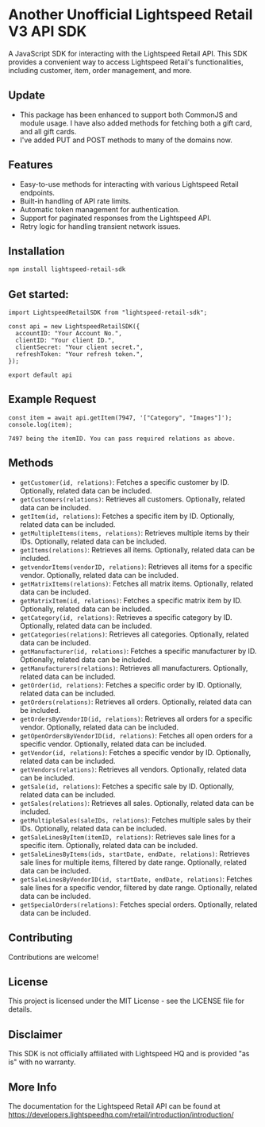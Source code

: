 # Another Unofficial Lightspeed Retail V3 API SDK

A JavaScript SDK for interacting with the Lightspeed Retail API. This SDK provides a convenient way to access Lightspeed Retail's functionalities, including customer, item, order management, and more.

## Update

- This package has been enhanced to support both CommonJS and module usage. I have also added methods for fetching both a gift card, and all gift cards.
- I've added PUT and POST methods to many of the domains now.

## Features

- Easy-to-use methods for interacting with various Lightspeed Retail endpoints.
- Built-in handling of API rate limits.
- Automatic token management for authentication.
- Support for paginated responses from the Lightspeed API.
- Retry logic for handling transient network issues.

## Installation

```bash
npm install lightspeed-retail-sdk
```

## Get started:

```
import LightspeedRetailSDK from "lightspeed-retail-sdk";

const api = new LightspeedRetailSDK({
  accountID: "Your Account No.",
  clientID: "Your client ID.",
  clientSecret: "Your client secret.",
  refreshToken: "Your refresh token.",
});

export default api
```

## Example Request

```
const item = await api.getItem(7947, '["Category", "Images"]');
console.log(item);

7497 being the itemID. You can pass required relations as above.
```

## Methods

- `getCustomer(id, relations)`: Fetches a specific customer by ID. Optionally, related data can be included.
- `getCustomers(relations)`: Retrieves all customers. Optionally, related data can be included.
- `getItem(id, relations)`: Fetches a specific item by ID. Optionally, related data can be included.
- `getMultipleItems(items, relations)`: Retrieves multiple items by their IDs. Optionally, related data can be included.
- `getItems(relations)`: Retrieves all items. Optionally, related data can be included.
- `getvendorItems(vendorID, relations)`: Retrieves all items for a specific vendor. Optionally, related data can be included.
- `getMatrixItems(relations)`: Fetches all matrix items. Optionally, related data can be included.
- `getMatrixItem(id, relations)`: Fetches a specific matrix item by ID. Optionally, related data can be included.
- `getCategory(id, relations)`: Retrieves a specific category by ID. Optionally, related data can be included.
- `getCategories(relations)`: Retrieves all categories. Optionally, related data can be included.
- `getManufacturer(id, relations)`: Fetches a specific manufacturer by ID. Optionally, related data can be included.
- `getManufacturers(relations)`: Retrieves all manufacturers. Optionally, related data can be included.
- `getOrder(id, relations)`: Fetches a specific order by ID. Optionally, related data can be included.
- `getOrders(relations)`: Retrieves all orders. Optionally, related data can be included.
- `getOrdersByVendorID(id, relations)`: Retrieves all orders for a specific vendor. Optionally, related data can be included.
- `getOpenOrdersByVendorID(id, relations)`: Fetches all open orders for a specific vendor. Optionally, related data can be included.
- `getVendor(id, relations)`: Fetches a specific vendor by ID. Optionally, related data can be included.
- `getVendors(relations)`: Retrieves all vendors. Optionally, related data can be included.
- `getSale(id, relations)`: Fetches a specific sale by ID. Optionally, related data can be included.
- `getSales(relations)`: Retrieves all sales. Optionally, related data can be included.
- `getMultipleSales(saleIDs, relations)`: Fetches multiple sales by their IDs. Optionally, related data can be included.
- `getSaleLinesByItem(itemID, relations)`: Retrieves sale lines for a specific item. Optionally, related data can be included.
- `getSaleLinesByItems(ids, startDate, endDate, relations)`: Retrieves sale lines for multiple items, filtered by date range. Optionally, related data can be included.
- `getSaleLinesByVendorID(id, startDate, endDate, relations)`: Fetches sale lines for a specific vendor, filtered by date range. Optionally, related data can be included.
- `getSpecialOrders(relations)`: Fetches special orders. Optionally, related data can be included.

## Contributing

Contributions are welcome!

## License

This project is licensed under the MIT License - see the LICENSE file for details.

## Disclaimer

This SDK is not officially affiliated with Lightspeed HQ and is provided "as is" with no warranty.

## More Info

The documentation for the Lightspeed Retail API can be found at https://developers.lightspeedhq.com/retail/introduction/introduction/
